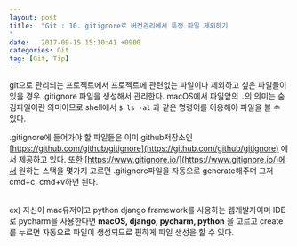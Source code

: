 ```yaml
---
layout: post
title:  "Git : 10. gitignore로 버전관리에서 특정 파일 제외하기
"
date:   2017-09-15 15:10:41 +0900
categories: Git
tag: [Git, Tip]
---
```




git으로 관리되는 프로젝트에서 프로젝트에 관련없는 파일이나 제외하고 싶은 파일들이 있을 경우 .gitignore 파일을 생성해서 관리한다.
macOS에서 파일앞의 `.`의 의미는 숨김파일이란 의미이므로 shell에서 `$ ls -al` 과 같은 명령어를 이용해야 파일을 볼 수 있다.<br>

.gitignore에 들어가야 할 파일들은 이미 github저장소인 [https://github.com/github/gitignore](https://github.com/github/gitignore) 에서 제공하고 있다. 또한 [https://www.gitignore.io/](https://www.gitignore.io/)에서 원하는 스택을 몇가지 고르면 .gitignore파일을 자동으로 generate해주며 그저 cmd+c, cmd+v하면 된다. <br><br>

ex) 자신이 mac유저이고 python django framework를 사용하는 웹개발자이며 IDE로 pycharm을 사용한다면 **macOS, django, pycharm, python** 을 고르고 create를 누르면 자동으로 파일이 생성되므로 편하게 파일 생성을 할 수 있다.
